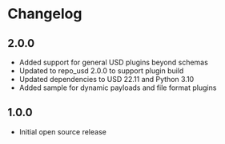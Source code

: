 # Changelog

## 2.0.0

- Added support for general USD plugins beyond schemas
- Updated to repo_usd 2.0.0 to support plugin build
- Updated dependencies to USD 22.11 and Python 3.10
- Added sample for dynamic payloads and file format plugins

## 1.0.0

- Initial open source release